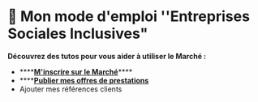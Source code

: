 # 📕 Mon mode d'emploi ''Entreprises Sociales Inclusives"

**Découvrez des tutos pour vous aider à utiliser le Marché :**

* \*\*\*\*[**M'inscrire sur le Marché**](minscrire-sur-le-marche.md)\*\*\*\*
* \*\*\*\*[**Publier mes offres de prestations**](publier-mon-offre-de-prestation/)
* Ajouter mes références clients

